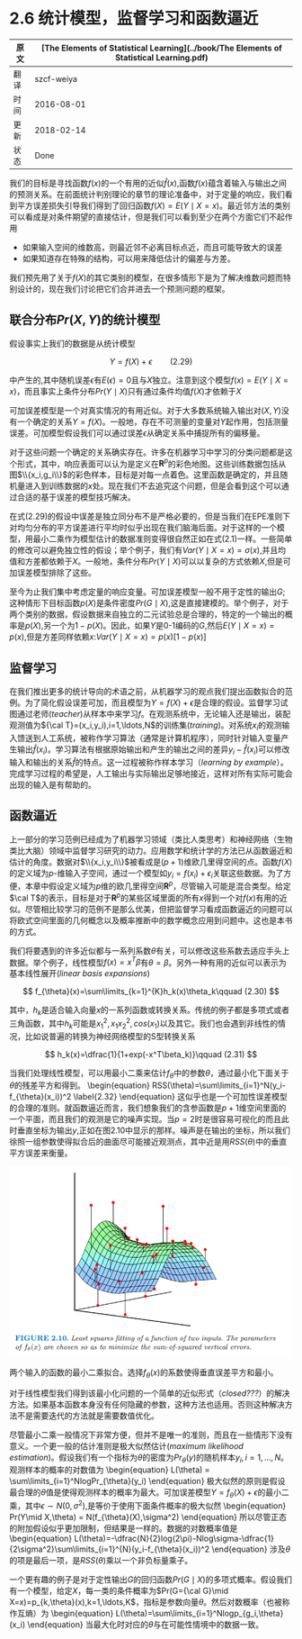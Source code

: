 # 2.6 统计模型，监督学习和函数逼近

原文     | [The Elements of Statistical Learning](../book/The Elements of Statistical Learning.pdf)
      ---|---
翻译     | szcf-weiya
时间     | 2016-08-01
更新 | 2018-02-14
状态 | Done


我们的目标是寻找函数$f(x)$的一个有用的近似$\hat{f}(x)$,函数$f(x)$蕴含着输入与输出之间的预测关系。在前面统计判别理论的章节的理论准备中，对于定量的响应，我们看到平方误差损失引导我们得到了回归函数$f(X)=E(Y\mid X=x)$。最近邻方法的类别可以看成是对条件期望的直接估计，但是我们可以看到至少在两个方面它们不起作用

- 如果输入空间的维数高，则最近邻不必离目标点近，而且可能导致大的误差
- 如果知道存在特殊的结构，可以用来降低估计的偏差与方差。

我们预先用了关于$f(X)$的其它类别的模型，在很多情形下是为了解决维数问题而特别设计的，现在我们讨论把它们合并进去一个预测问题的框架。

## 联合分布$Pr(X,Y)$的统计模型

假设事实上我们的数据是从统计模型

$$
Y=f(X)+\epsilon\qquad(2.29)
$$

中产生的,其中随机误差$\epsilon$有$E(\epsilon)=0$且与$X$独立。注意到这个模型$f(x)=E(Y\mid X=x)$，而且事实上条件分布$Pr(Y\mid X)$只有通过条件均值$f(X)$才依赖于$X$

可加误差模型是一个对真实情况的有用近似。对于大多数系统输入输出对$(X,Y)$没有一个确定的关系$Y=f(X)$。一般地，存在不可测量的变量对$Y$起作用，包括测量误差。可加模型假设我们可以通过误差$\epsilon$从确定关系中捕捉所有的偏移量。

对于这些问题一个确定的关系确实存在。许多在机器学习中学习的分类问题都是这个形式，其中，响应表面可以认为是定义在$\mathbf{R}^p$的彩色地图。这些训练数据包括从图$\\{x_i,g_i\\}$的彩色样本，目标是对每一点着色。这里函数是确定的，并且随机量进入到训练数据的$x$处。现在我们不去追究这个问题，但是会看到这个可以通过合适的基于误差的模型技巧解决。

在式(2.29)的假设中误差是独立同分布不是严格必要的，但是当我们在EPE准则下对均匀分布的平方误差进行平均时似乎出现在我们脑海后面。对于这样的一个模型，用最小二乘作为模型估计的数据准则变得很自然正如在式($2.1$)一样。一些简单的修改可以避免独立性的假设；举个例子，我们有$Var(Y\mid X=x)=\sigma(x)$,并且均值和方差都依赖于$X$。一般地，条件分布$Pr(Y\mid X)$可以以复杂的方式依赖$X$,但是可加误差模型排除了这些。

至今为止我们集中考虑定量的响应变量。可加误差模型一般不用于定性的输出$G$;这种情形下目标函数$p(X)$是条件密度$Pr(G\mid X)$,这是直接建模的。举个例子，对于两个类别的数据，假设数据来自独立的二元试验总是合理的，特定的一个输出的概率是$p(X)$,另一个为$1-p(X)$。因此，如果$Y$是0-1编码的$G$,然后$E(Y\mid X=x)=p(x)$,但是方差同样依赖$x$:$Var(Y\mid X=x)=p(x)[1-p(x)]$

## 监督学习

在我们推出更多的统计导向的术语之前，从机器学习的观点我们提出函数拟合的范例。为了简化假设误差可加，而且模型为$Y=f(X)+\epsilon$是合理的假设。监督学习试图通过老师(*teacher*)从样本中来学习$f$。在观测系统中，无论输入还是输出，装配观测值为${\cal T}=(x_i,y_i),i=1,\ldots,N$的训练集(*training*)。对系统$x_i$的观测输入馈送到人工系统，被称作学习算法（通常是计算机程序），同时针对输入变量产生输出$\hat{f}(x_i)$。学习算法有根据原始输出和产生的输出之间的差异$y_i-\hat{f}(x_i)$可以修改输入和输出的关系$\hat{f}$的特点。这一过程被称作样本学习（*learning by example*）。完成学习过程的希望是，人工输出与实际输出足够地接近，这样对所有实际可能会出现的输入是有帮助的。

## 函数逼近

上一部分的学习范例已经成为了机器学习领域（类比人类思考）和神经网络（生物类比大脑）领域中监督学习研究的动力。应用数学和统计学的方法已从函数逼近和估计的角度。数据对$\\{x_i,y_i\\}$被看成是$(p+1)$维欧几里得空间的点。函数$f(X)$的定义域为$p$-维输入子空间，通过一个模型如$y_i=f(x_i)+\epsilon_i$关联这些数据。为了方便，本章中假设定义域为$p$维的欧几里得空间$\mathbf{R}^p$，尽管输入可能是混合类型。给定$\cal T$的表示，目标是对于$\mathbf{R}^p$的某些区域里面的所有$x$得到一个对$f(x)$有用的近似。尽管相比较学习的范例不是那么优美，但把监督学习看成函数逼近的问题可以将欧式空间里面的几何概念以及概率推断中的数学概念应用到问题中。这也是本书的方式。

我们将要遇到的许多近似都与一系列系数$\theta$有关，可以修改这些系数去适应手头上数据。举个例子，线性模型$f(x)=x^T\beta$有$\theta=\beta$。另外一种有用的近似可以表示为基本线性展开(*linear basis expansions*)

$$
f_{\theta}(x)=\sum\limits_{k=1}^{K}h_k(x)\theta_k\qquad (2.30)
$$

其中，$h_k$是适合输入向量$x$的一系列函数或转换关系。传统的例子都是多项式或者三角函数，其中$h_k$可能是$x_1^2,x_1x_2^2,cos(x_1)$以及其它。我们也会遇到非线性的情况，比如说普遍的转换为神经网络模型的S型转换关系

$$
h_k(x)=\dfrac{1}{1+exp(-x^T\beta_k)}\qquad (2.31)
$$

当我们处理线性模型，可以用最小二乘来估计$f_{\theta}$中的参数$\theta$，通过最小化下面关于$\theta$的残差平方和得到。
\begin{equation}
RSS(\theta)=\sum\limits_{i=1}^N(y_i-f_{\theta}(x_i))^2
\label{2.32}
\end{equation}
这似乎也是一个可加性误差模型的合理的准则。就函数逼近而言，我们想象我们的含参函数是$p+1$维空间里面的一个平面，而且我们的观测是它的噪声实现。当$p=2$时是很容易可视化的而且此时垂直坐标为输出$y$,正如在图2.10中显示的那样。噪声是在输出的坐标，所以我们徐照一组参数使得拟合后的曲面尽可能接近观测点，其中近是用$RSS(\theta)$中的垂直平方误差来衡量。

![](../img/02/fig2.10.png)

两个输入的函数的最小二乘拟合。选择$f_{\theta}(x)$的系数使得垂直误差平方和最小。

对于线性模型我们得到该最小化问题的一个简单的近似形式（*closed???*）的解决方法。如果基本函数本身没有任何隐藏的参数，这种方法也适用。否则这种解决方法不是需要迭代的方法就是需要数值优化。

尽管最小二乘一般情况下非常方便，但并不是唯一的准则，而且在一些情形下没有意义。一个更一般的估计准则是极大似然估计(*maximum likelihood estimation*)。假设我们有一个指标为$\theta$的密度为$Pr_{\theta}(y)$的随机样本$y_i,i=1,\ldots,N$。观测样本的概率的对数值为
\begin{equation}
L(\theta) = \sum\limits_{i=1}^NlogPr_{\theta}(y_i)
\end{equation}
极大似然的原则是假设最合理的$\theta$值是使得观测样本的概率为最大。可加误差模型$Y=f_{\theta}(X)+\epsilon$的最小二乘，其中$\epsilon \sim N(0,\sigma^2)$,是等价于使用下面条件概率的极大似然
\begin{equation}
Pr(Y\mid X,\theta) = N(f_{\theta}(X),\sigma^2)
\end{equation}
所以尽管正态的附加假设似乎更加限制，但结果是一样的。数据的对数概率值是
\begin{equation}
L(\theta)=-\dfrac{N}{2}log(2\pi)-Nlog\sigma-\dfrac{1}{2\sigma^2}\sum\limits_{i=1}^{N}(y_i-f_{\theta}(x_i))^2
\end{equation}
涉及$\theta$的项是最后一项，是$RSS(\theta)$乘以一个非负标量乘子。

一个更有趣的例子是对于定性输出$G$的回归函数$Pr(G\mid X)$的多项式概率。假设我们有一个模型，给定$X$，每一类的条件概率为$Pr(G={\cal G}\mid X=x)=p_{k,\theta}(x),k=1,\ldots,K$，指标是参数向量$\theta$。然后对数概率（也被称作互熵）为
\begin{equation}
L(\theta)=\sum\limits_{i=1}^Nlogp_{g_i,\theta}(x_i)
\end{equation}
当最大化时对应的$\theta$与在可能性情境中的数据一致。
